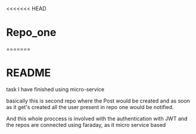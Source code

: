 <<<<<<< HEAD
# Repo_one
=======
# README

task I have finished using micro-service

basically this is second repo where the Post would be created and as soon as it get's created all the user present in repo one would be notified.

And this whole proccess is involved with the authentication with JWT and the repos are connected using faraday, as it micro service based

